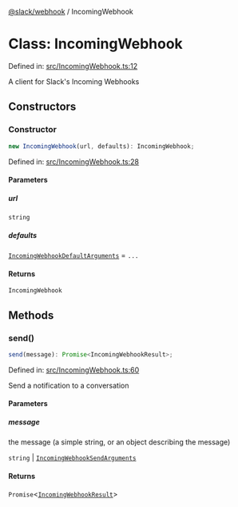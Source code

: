[@slack/webhook](../index.md) / IncomingWebhook

# Class: IncomingWebhook

Defined in: [src/IncomingWebhook.ts:12](https://github.com/slackapi/node-slack-sdk/blob/main/packages/webhook/src/IncomingWebhook.ts#L12)

A client for Slack's Incoming Webhooks

## Constructors

### Constructor

```ts
new IncomingWebhook(url, defaults): IncomingWebhook;
```

Defined in: [src/IncomingWebhook.ts:28](https://github.com/slackapi/node-slack-sdk/blob/main/packages/webhook/src/IncomingWebhook.ts#L28)

#### Parameters

##### url

`string`

##### defaults

[`IncomingWebhookDefaultArguments`](../interfaces/IncomingWebhookDefaultArguments.md) = `...`

#### Returns

`IncomingWebhook`

## Methods

### send()

```ts
send(message): Promise<IncomingWebhookResult>;
```

Defined in: [src/IncomingWebhook.ts:60](https://github.com/slackapi/node-slack-sdk/blob/main/packages/webhook/src/IncomingWebhook.ts#L60)

Send a notification to a conversation

#### Parameters

##### message

the message (a simple string, or an object describing the message)

`string` | [`IncomingWebhookSendArguments`](../interfaces/IncomingWebhookSendArguments.md)

#### Returns

`Promise`\<[`IncomingWebhookResult`](../interfaces/IncomingWebhookResult.md)\>
